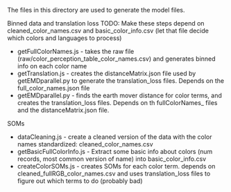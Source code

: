 The files in this directory are used to generate the model files.

Binned data and translation loss
TODO: Make these steps depend on cleaned_color_names.csv and basic_color_info.csv (let that file decide which colors and languages to process)
* getFullColorNames.js - takes the raw file (raw/color_perception_table_color_names.csv) and generates binned info on each color name
* getTranslation.js - creates the distanceMatrix.json file used by getEMDparallel.py to generate the translation_loss files. Depends on the full_color_names.json file
* getEMDparallel.py - finds the earth mover distance for color terms, and creates the translation_loss files. Depends on th fullColorNames_ files and the distanceMatrix.json file.

SOMs
* dataCleaning.js - create a cleaned version of the data with the color names standardized: cleaned_color_names.csv
* getBasicFullColorInfo.js - Extract some basic info about colors (num records, most common version of name) into basic_color_info.csv
* createColorSOMs.js - creates SOMs for each color term. depends on cleaned_fullRGB_color_names.csv and uses translation_loss files to figure out which terms to do (probably bad)
